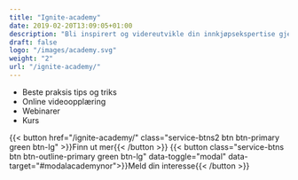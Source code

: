 ```yaml
---
title: "Ignite-academy"
date: 2019-02-20T13:09:05+01:00
description: "Bli inspirert og videreutvikle din innkjøpsekspertise gjennom våre videoer og tilpassede kurs"
draft: false
logo: "/images/academy.svg"
weight: "2"
url: "/ignite-academy/"
---
```


+ <i class="fas fa-award" style="color: #31B096"></i>Beste praksis tips og triks
+ <i class="fas fa-play-circle" style="color: #31B096"></i>Online videoopplæring
+ <i class="fas fa-indent" style="color: #31B096"></i>Webinarer
+ <i class="fas fa-chalkboard-teacher" style="color: #31B096"></i>Kurs 

{{< button href="/ignite-academy/" class="service-btns2 btn btn-primary green btn-lg" >}}Finn ut mer{{< /button >}}
{{< button class="service-btns btn btn-outline-primary green btn-lg" data-toggle="modal" data-target="#modalacademynor">}}Meld din interesse{{< /button >}}

